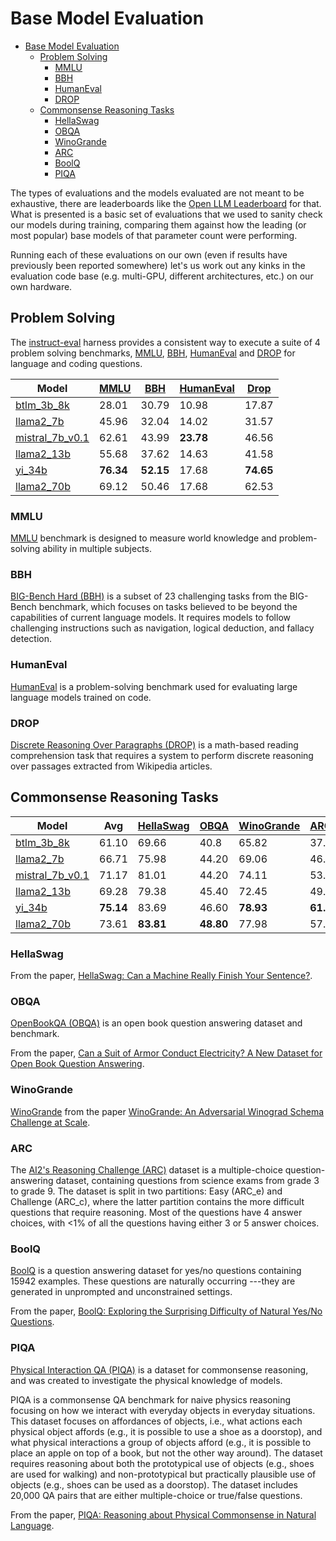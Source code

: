 # Base Model Evaluation

- [Base Model Evaluation](#base-model-evaluation)
  - [Problem Solving](#problem-solving)
    - [MMLU](#mmlu)
    - [BBH](#bbh)
    - [HumanEval](#humaneval)
    - [DROP](#drop)
  - [Commonsense Reasoning Tasks](#commonsense-reasoning-tasks)
    - [HellaSwag](#hellaswag)
    - [OBQA](#obqa)
    - [WinoGrande](#winogrande)
    - [ARC](#arc)
    - [BoolQ](#boolq)
    - [PIQA](#piqa)

The types of evaluations and the models evaluated are not meant to be exhaustive, there are leaderboards like the [Open LLM Leaderboard](https://huggingface.co/spaces/HuggingFaceH4/open_llm_leaderboard) for that. What is presented is a basic set of evaluations that we used to sanity check our models during training, comparing them against how the leading (or most popular) base models of that parameter count were performing.

Running each of these evaluations on our own (even if results have previously been reported somewhere) let's us work out any kinks in the evaluation code base (e.g. multi-GPU, different architectures, etc.) on our own hardware.

## Problem Solving

The [instruct-eval](https://github.com/declare-lab/instruct-eval) harness provides a consistent way to execute a suite of 4 problem solving benchmarks, [MMLU](#mmlu), [BBH](#bbh), [HumanEval](#humaneval) and [DROP](#drop) for language and coding questions.

| Model                    | [MMLU](#mmlu)  | [BBH](#bbh)   | [HumanEval](#humaneval) | [Drop](#drop)  |
|--------------------------|-------|-------|-----------|-------|
| [btlm_3b_8k](https://huggingface.co/cerebras/btlm-3b-8k-base) | 28.01	| 30.79 |	10.98 |	17.87 |
| [llama2_7b](https://huggingface.co/meta-llama/Llama-2-7b-hf) | 45.96 | 32.04 | 14.02     | 31.57 |
| [mistral_7b_v0.1](https://huggingface.co/mistralai/Mistral-7B-v0.1) | 62.61 | 43.99 | **23.78**     | 46.56 |
| [llama2_13b](https://huggingface.co/meta-llama/Llama-2-13b-hf) | 55.68 | 37.62 | 14.63     | 41.58 |
| [yi_34b](https://huggingface.co/01-ai/Yi-34B) | **76.34** | **52.15** | 17.68     | **74.65** |
| [llama2_70b](https://huggingface.co/meta-llama/Llama-2-70b-hf) | 69.12 | 50.46 | 17.68     | 62.53 |

### MMLU

[MMLU](https://arxiv.org/abs/2009.03300v3) benchmark is designed to measure world knowledge and problem-solving ability in multiple subjects.

### BBH

[BIG-Bench Hard (BBH)](https://github.com/google/BIG-bench) is a subset of 23 challenging tasks from the BIG-Bench benchmark, which focuses on tasks believed to be beyond the capabilities of current language models. It requires models to follow challenging instructions such as navigation, logical deduction, and fallacy detection.

### HumanEval

[HumanEval](https://github.com/openai/human-eval) is a problem-solving benchmark used for evaluating large language models trained on code.

### DROP

[Discrete Reasoning Over Paragraphs (DROP)](https://aclanthology.org/N19-1246/) is a math-based reading comprehension task that requires a system to perform discrete reasoning over passages extracted from Wikipedia articles.

## Commonsense Reasoning Tasks

| Model                    | Avg   | [HellaSwag](#hellaswag) | [OBQA](#obqa)  | [WinoGrande](#winogrande) | [ARC_c](#arc) | [ARC_e](#arc) | [BoolQ](#boolq) | [PIQA](#piqa)  |
|--------------------------|-----------|-------|------------|-------|-------|-------|-------|-------|
| [btlm_3b_8k](https://huggingface.co/cerebras/btlm-3b-8k-base) | 61.10 |69.66 | 40.8 |	65.82 |	37.63 |	66.92 |	69.48 |	77.42 |
| [llama2_7b](https://huggingface.co/meta-llama/Llama-2-7b-hf) | 66.71| 75.98     | 44.20 | 69.06      | 46.33 | 74.58 | 77.74 | 79.11  |
| [mistral_7b_v0.1](https://huggingface.co/mistralai/Mistral-7B-v0.1) | 71.17| 81.01     | 44.20 | 74.11      | 53.67 | 79.46 | 83.61 | 82.15  |
| [llama2_13b](https://huggingface.co/meta-llama/Llama-2-13b-hf)| 69.28| 79.38     | 45.40 | 72.45      | 49.15 | 77.53 | 80.55 | 80.52  |
| [yi_34b](https://huggingface.co/01-ai/Yi-34B) | **75.14** | 83.69     | 46.60 | **78.93**      | **61.52** | **84.26** | **88.32** | 82.64  |
| [llama2_70b](https://huggingface.co/meta-llama/Llama-2-70b-hf)| 73.61 | **83.81** |	**48.80** |	77.98 |	57.25 |	80.98 |	83.7 |	82.75 |

### HellaSwag

From the paper, [HellaSwag: Can a Machine Really Finish Your Sentence?](https://arxiv.org/abs/1905.07830).

### OBQA

[OpenBookQA (OBQA)](https://github.com/allenai/OpenBookQA) is an open book question answering dataset and benchmark.

From the paper, [Can a Suit of Armor Conduct Electricity? A New Dataset for Open Book Question Answering](https://www.semanticscholar.org/paper/24c8adb9895b581c441b97e97d33227730ebfdab).

### WinoGrande

[WinoGrande](https://github.com/allenai/winogrande) from the paper [WinoGrande: An Adversarial Winograd Schema Challenge at Scale](https://arxiv.org/abs/1907.10641).

### ARC

The [AI2's Reasoning Challenge (ARC)](https://allenai.org/data/arc) dataset is a multiple-choice question-answering dataset, containing questions from science exams from grade 3 to grade 9. The dataset is split in two partitions: Easy (ARC_e) and Challenge (ARC_c), where the latter partition contains the more difficult questions that require reasoning. Most of the questions have 4 answer choices, with <1% of all the questions having either 3 or 5 answer choices. 

### BoolQ

[BoolQ](https://github.com/google-research-datasets/boolean-questions) is a question answering dataset for yes/no questions containing 15942 examples. These questions are naturally occurring ---they are generated in unprompted and unconstrained settings.

From the paper, [BoolQ: Exploring the Surprising Difficulty of Natural Yes/No Questions](https://arxiv.org/abs/1905.10044).

### PIQA

[Physical Interaction QA (PIQA)](https://github.com/ybisk/ybisk.github.io/tree/master/piqa) is a dataset for commonsense reasoning, and was created to investigate the physical knowledge of models.

PIQA is a commonsense QA benchmark for naive physics reasoning focusing on how we interact with everyday objects in everyday situations. This dataset focuses on affordances of objects, i.e., what actions each physical object affords (e.g., it is possible to use a shoe as a doorstop), and what physical interactions a group of objects afford (e.g., it is possible to place an apple on top of a book, but not the other way around). The dataset requires reasoning about both the prototypical use of objects (e.g., shoes are used for walking) and non-prototypical but practically plausible use of objects (e.g., shoes can be used as a doorstop). The dataset includes 20,000 QA pairs that are either multiple-choice or true/false questions.

From the paper, [PIQA: Reasoning about Physical Commonsense in Natural Language](https://arxiv.org/abs/1911.11641v1).
